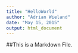 ```yaml
---
title: "HelloWorld"
author: "Adrian Wieland"
date: "May 15, 2015"
output: html_document
---
```


##This is a Markdown File.
